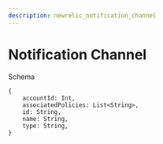 ```yaml
---
description: newrelic_notification_channel
---
```


# Notification Channel

Schema
```
{
	accountId: Int,
	associatedPolicies: List<String>,
	id: String,
	name: String,
	type: String,
}
```
